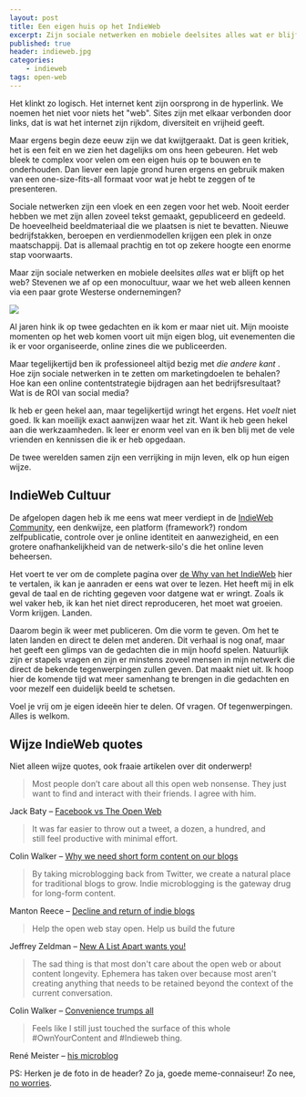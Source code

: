```yaml
---
layout: post
title: Een eigen huis op het IndieWeb
excerpt: Zijn sociale netwerken en mobiele deelsites alles wat er blijft op het web? Stevenen we af op een monocultuur, waar we het web alleen kennen via een paar grote Westerse ondernemingen? 
published: true
header: indieweb.jpg
categories: 
    - indieweb
tags: open-web
---
```


Het klinkt zo logisch. Het internet kent zijn oorsprong in de hyperlink. We noemen het niet voor niets het "web". Sites zijn met elkaar verbonden door links, dat is wat het internet zijn rijkdom, diversiteit en vrijheid geeft. 

Maar ergens begin deze eeuw zijn we dat kwijtgeraakt. Dat is geen kritiek, het is een feit en we zien het dagelijks om ons heen gebeuren. Het web bleek te complex voor velen om een eigen huis op te bouwen en te onderhouden. Dan liever een lapje grond huren ergens en gebruik maken van een one-size-fits-all formaat voor wat je hebt te zeggen of te presenteren.

Sociale netwerken zijn een vloek en een zegen voor het web. Nooit eerder hebben we met zijn allen zoveel tekst gemaakt, gepubliceerd en gedeeld. De hoeveelheid beeldmateriaal die we plaatsen is niet te bevatten. Nieuwe bedrijfstakken, beroepen en verdienmodellen krijgen een plek in onze maatschappij. Dat is allemaal prachtig en tot op zekere hoogte een enorme stap voorwaarts. 

Maar zijn sociale netwerken en mobiele deelsites *alles* wat er blijft op het web? Stevenen we af op een monocultuur, waar we het web alleen kennen via een paar grote Westerse ondernemingen? 

![][image-1]

Al jaren hink ik op twee gedachten en ik kom er maar niet uit. Mijn mooiste momenten op het web komen voort uit mijn eigen blog, uit evenementen die ik er voor organiseerde, online zines die we publiceerden. 

Maar tegelijkertijd ben ik professioneel altijd bezig met _die andere kant_ . Hoe zijn sociale netwerken in te zetten om marketingdoelen te behalen? Hoe kan een online contentstrategie bijdragen aan het bedrijfsresultaat? Wat is de ROI van social media? 

Ik heb er geen hekel aan, maar tegelijkertijd wringt het ergens. Het _voelt_ niet goed. Ik kan moeilijk exact aanwijzen waar het zit. Want ik heb geen hekel aan die werkzaamheden. Ik leer er enorm veel van en ik ben blij met de vele vrienden en kennissen die ik er heb opgedaan. 

De twee werelden samen zijn een verrijking in mijn leven, elk op hun eigen wijze.

## IndieWeb Cultuur
De afgelopen dagen heb ik me eens wat meer verdiept in de [IndieWeb Community][1], een denkwijze, een platform (framework?) rondom zelfpublicatie, controle over je online identiteit en aanwezigheid, en een grotere onafhankelijkheid van de netwerk-silo's die het online leven beheersen.

Het voert te ver om de complete pagina over [de Why van het IndieWeb][2] hier te vertalen, ik kan je aanraden er eens wat over te lezen. Het heeft mij in elk geval de taal en de richting gegeven voor datgene wat er wringt. Zoals ik wel vaker heb, ik kan het niet direct reproduceren, het moet wat groeien. Vorm krijgen. Landen.

Daarom begin ik weer met publiceren. Om die vorm te geven. Om het te laten landen en direct te delen met anderen. Dit verhaal is nog onaf, maar het geeft een glimps van de gedachten die in mijn hoofd spelen. Natuurlijk zijn er stapels vragen en zijn er minstens zoveel mensen in mijn netwerk die direct de bekende tegenwerpingen zullen geven. Dat maakt niet uit. Ik hoop hier de komende tijd wat meer samenhang te brengen in die gedachten en voor mezelf een duidelijk beeld te schetsen. 

Voel je vrij om je eigen ideeën hier te delen. Of vragen. Of tegenwerpingen. Alles is welkom.

## Wijze IndieWeb quotes

Niet alleen wijze quotes, ook fraaie artikelen over dit onderwerp!

> Most people don’t care about all this open web nonsense. They just want to find and interact with their friends. I agree with him.

Jack Baty – [Facebook vs The Open Web][3]

> It was far easier to throw out a tweet, a dozen, a hundred, and still feel productive with minimal effort.

Colin Walker – [Why we need short form content on our blogs][4]

> By taking microblogging back from Twitter, we create a natural place for traditional blogs to grow. Indie microblogging is the gateway drug for long-form content.

Manton Reece – [Decline and return of indie blogs][5]

> Help the open web stay open. Help us build the future

Jeffrey Zeldman – [New A List Apart wants you!][6]

> The sad thing is that most don't care about the open web or about content longevity. Ephemera has taken over because most aren't creating anything that needs to be retained beyond the context of the current conversation.

Colin Walker – [Convenience trumps all][7]

> Feels like I still just touched the surface of this whole #OwnYourContent and #Indieweb thing.

René Meister – [his microblog][8]

PS: Herken je de foto in de header? Zo ja, goede meme-connaiseur! Zo nee, [no worries][9].

[1]:	https://indieweb.org "Homepage IndieWeb Wiki"
[2]:	https://indieweb.org/Why "Het Waarom van IndieWeb"
[3]:	http://www.baty.blog/2017/facebook-vs-the-open-web
[4]:	https://colinwalker.blog/2017/09/08/why-we-need-short-form-content-on-our-blogs/
[5]:	http://www.manton.org/2017/09/decline-and-return-of-indie-blogs.html
[6]:	https://alistapart.com/article/new-a-list-apart-wants-you
[7]:	https://colinwalker.blog/2017/06/02/02062017-1705/
[8]:	https://microblog.renem.net/2017/09/22/every-time-i.html
[9]:	https://www.boredpanda.com/animals-about-to-drop-album-photos/

[image-1]:	/images/indieweb-oatmeal.jpg
